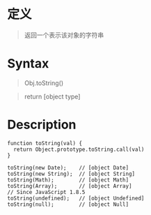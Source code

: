 # 定义

> 返回一个表示该对象的字符串

# Syntax

> Obj.toString()

> return [object type]

# Description


```
function toString(val) {
  return Object.prototype.toString.call(val)
}

toString(new Date);    // [object Date]
toString(new String);  // [object String]
toString(Math);        // [object Math]
toString(Array);       // [object Array]
// Since JavaScript 1.8.5
toString(undefined);   // [object Undefined]
toString(null);        // [object Null]
```

